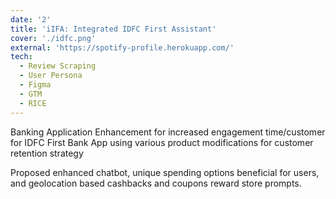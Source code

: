 ```yaml
---
date: '2'
title: 'iIFA: Integrated IDFC First Assistant'
cover: './idfc.png'
external: 'https://spotify-profile.herokuapp.com/'
tech:
  - Review Scraping
  - User Persona
  - Figma
  - GTM
  - RICE
---
```


Banking Application Enhancement for increased engagement time/customer for IDFC First Bank App using various product modifications for customer retention strategy

Proposed enhanced chatbot, unique spending options beneficial for users, and geolocation based cashbacks and coupons reward store prompts.
